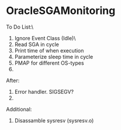 # OracleSGAMonitoring

To Do List:\
  1. Ignore Event Class (Idle)\
  2. Read SGA in cycle
  3. Print time of when execution
  4. Parameterize sleep time in cycle
  5. PMAP for different OS-types
  6. 



After:
  1. Error handler. SIGSEGV?
  2. 


Additional:
  1. Disassamble sysresv (sysresv.o)
